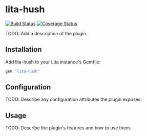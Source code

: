 # lita-hush

[![Build Status](https://travis-ci.org/esigler/lita-hush.png?branch=master)](https://travis-ci.org/esigler/lita-hush)
[![Coverage Status](https://coveralls.io/repos/esigler/lita-hush/badge.png)](https://coveralls.io/r/esigler/lita-hush)

TODO: Add a description of the plugin.

## Installation

Add lita-hush to your Lita instance's Gemfile:

``` ruby
gem "lita-hush"
```

## Configuration

TODO: Describe any configuration attributes the plugin exposes.

## Usage

TODO: Describe the plugin's features and how to use them.
